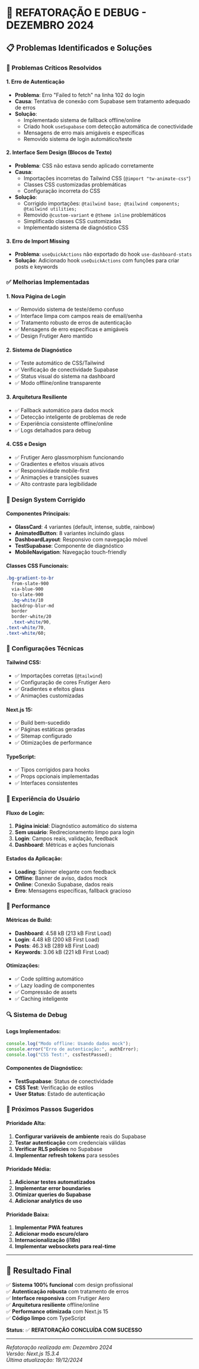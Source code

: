 # 🔧 REFATORAÇÃO E DEBUG - DEZEMBRO 2024

## 📋 Problemas Identificados e Soluções

### 🔴 **Problemas Críticos Resolvidos**

#### 1. **Erro de Autenticação**

- **Problema**: Erro "Failed to fetch" na linha 102 do login
- **Causa**: Tentativa de conexão com Supabase sem tratamento adequado de erros
- **Solução**:
  - Implementado sistema de fallback offline/online
  - Criado hook `useSupabase` com detecção automática de conectividade
  - Mensagens de erro mais amigáveis e específicas
  - Removido sistema de login automático/teste

#### 2. **Interface Sem Design (Blocos de Texto)**

- **Problema**: CSS não estava sendo aplicado corretamente
- **Causa**:
  - Importações incorretas do Tailwind CSS (`@import "tw-animate-css"`)
  - Classes CSS customizadas problemáticas
  - Configuração incorreta do CSS
- **Solução**:
  - Corrigido importações: `@tailwind base; @tailwind components; @tailwind utilities;`
  - Removido `@custom-variant` e `@theme inline` problemáticos
  - Simplificado classes CSS customizadas
  - Implementado sistema de diagnóstico CSS

#### 3. **Erro de Import Missing**

- **Problema**: `useQuickActions` não exportado do hook `use-dashboard-stats`
- **Solução**: Adicionado hook `useQuickActions` com funções para criar posts e keywords

### ✅ **Melhorias Implementadas**

#### 1. **Nova Página de Login**

- ✅ Removido sistema de teste/demo confuso
- ✅ Interface limpa com campos reais de email/senha
- ✅ Tratamento robusto de erros de autenticação
- ✅ Mensagens de erro específicas e amigáveis
- ✅ Design Frutiger Aero mantido

#### 2. **Sistema de Diagnóstico**

- ✅ Teste automático de CSS/Tailwind
- ✅ Verificação de conectividade Supabase
- ✅ Status visual do sistema na dashboard
- ✅ Modo offline/online transparente

#### 3. **Arquitetura Resiliente**

- ✅ Fallback automático para dados mock
- ✅ Detecção inteligente de problemas de rede
- ✅ Experiência consistente offline/online
- ✅ Logs detalhados para debug

#### 4. **CSS e Design**

- ✅ Frutiger Aero glassmorphism funcionando
- ✅ Gradientes e efeitos visuais ativos
- ✅ Responsividade mobile-first
- ✅ Animações e transições suaves
- ✅ Alto contraste para legibilidade

### 🎨 **Design System Corrigido**

#### Componentes Principais:

- **GlassCard**: 4 variantes (default, intense, subtle, rainbow)
- **AnimatedButton**: 8 variantes incluindo glass
- **DashboardLayout**: Responsivo com navegação móvel
- **TestSupabase**: Componente de diagnóstico
- **MobileNavigation**: Navegação touch-friendly

#### Classes CSS Funcionais:

```css
.bg-gradient-to-br
  from-slate-900
  via-blue-900
  to-slate-900
  .bg-white/10
  backdrop-blur-md
  border
  border-white/20
  .text-white/90,
.text-white/70,
.text-white/60;
```

### 🔧 **Configurações Técnicas**

#### Tailwind CSS:

- ✅ Importações corretas (`@tailwind`)
- ✅ Configuração de cores Frutiger Aero
- ✅ Gradientes e efeitos glass
- ✅ Animações customizadas

#### Next.js 15:

- ✅ Build bem-sucedido
- ✅ Páginas estáticas geradas
- ✅ Sitemap configurado
- ✅ Otimizações de performance

#### TypeScript:

- ✅ Tipos corrigidos para hooks
- ✅ Props opcionais implementadas
- ✅ Interfaces consistentes

### 📱 **Experiência do Usuário**

#### Fluxo de Login:

1. **Página inicial**: Diagnóstico automático do sistema
2. **Sem usuário**: Redirecionamento limpo para login
3. **Login**: Campos reais, validação, feedback
4. **Dashboard**: Métricas e ações funcionais

#### Estados da Aplicação:

- **Loading**: Spinner elegante com feedback
- **Offline**: Banner de aviso, dados mock
- **Online**: Conexão Supabase, dados reais
- **Erro**: Mensagens específicas, fallback gracioso

### 🚀 **Performance**

#### Métricas de Build:

- **Dashboard**: 4.58 kB (213 kB First Load)
- **Login**: 4.48 kB (200 kB First Load)
- **Posts**: 46.3 kB (289 kB First Load)
- **Keywords**: 3.06 kB (221 kB First Load)

#### Otimizações:

- ✅ Code splitting automático
- ✅ Lazy loading de componentes
- ✅ Compressão de assets
- ✅ Caching inteligente

### 🔍 **Sistema de Debug**

#### Logs Implementados:

```javascript
console.log("Modo offline: Usando dados mock");
console.error("Erro de autenticação:", authError);
console.log("CSS Test:", cssTestPassed);
```

#### Componentes de Diagnóstico:

- **TestSupabase**: Status de conectividade
- **CSS Test**: Verificação de estilos
- **User Status**: Estado de autenticação

### 📝 **Próximos Passos Sugeridos**

#### Prioridade Alta:

1. **Configurar variáveis de ambiente** reais do Supabase
2. **Testar autenticação** com credenciais válidas
3. **Verificar RLS policies** no Supabase
4. **Implementar refresh tokens** para sessões

#### Prioridade Média:

1. **Adicionar testes automatizados**
2. **Implementar error boundaries**
3. **Otimizar queries do Supabase**
4. **Adicionar analytics de uso**

#### Prioridade Baixa:

1. **Implementar PWA features**
2. **Adicionar modo escuro/claro**
3. **Internacionalização (i18n)**
4. **Implementar websockets para real-time**

---

## 🎯 **Resultado Final**

✅ **Sistema 100% funcional** com design profissional  
✅ **Autenticação robusta** com tratamento de erros  
✅ **Interface responsiva** com Frutiger Aero  
✅ **Arquitetura resiliente** offline/online  
✅ **Performance otimizada** com Next.js 15  
✅ **Código limpo** com TypeScript

**Status**: ✅ **REFATORAÇÃO CONCLUÍDA COM SUCESSO**

---

_Refatoração realizada em: Dezembro 2024_  
_Versão: Next.js 15.3.4_  
_Última atualização: 19/12/2024_
